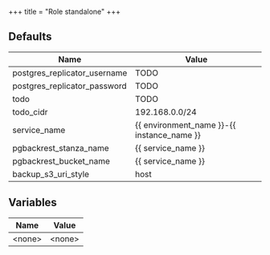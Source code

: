 +++
title = "Role standalone"
+++

## Defaults

| Name    | Value |
| ------- | ----- |
|postgres_replicator_username|TODO|
|postgres_replicator_password|TODO|
|todo|TODO|
|todo_cidr|192.168.0.0/24|
|service_name|{{ environment_name }}-{{ instance_name }}|
|pgbackrest_stanza_name|{{ service_name }}|
|pgbackrest_bucket_name|{{ service_name }}|
|backup_s3_uri_style|host|

## Variables

| Name    | Value |
| ------- | ----- |
| &lt;none&gt; | &lt;none&gt; |